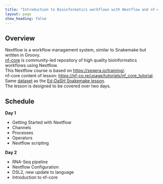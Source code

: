 ```yaml
---
title: "Introduction to Bioinformatics workflows with Nextflow and nf-core"
layout: page
show_heading: false
---  
```



## Overview
Nextflow is  a workflow management system, similar to Snakemake but written in Groovy.  
[nf-core](https://nf-co.re/) is community-led repository of high quality bioinformatics workflows using Nextflow.  
This Nextflow course is based on https://seqera.io/training/.  
nf-core content of lesson: https://nf-co.re/usage/tutorials/nf_core_tutorial.  
Same [dataset](https://github.com/ggrimes/nextflow_rnaseq_training_dataset) as the [Ed-DaSH Snakemake lesson](/ed-dash_lessons/snakemake.md).  
The lesson is designed to be covered over two days.  

## Schedule
**Day 1**
* Getting Started with Nextflow
* Channels
* Processes
* Operators
* Nextflow scripting

**Day 2**
* RNA-Seq pipeline
* Nextflow Configuration
* DSL2, new update to language
* Introduction to nf-core

